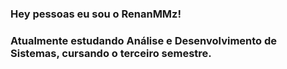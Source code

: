 ### Hey pessoas eu sou o RenanMMz!

### Atualmente estudando Análise e Desenvolvimento de Sistemas, cursando o terceiro semestre.
